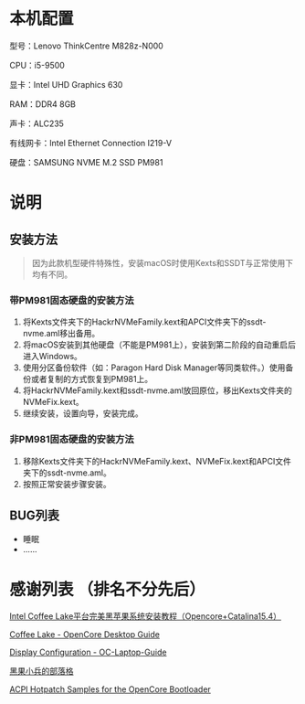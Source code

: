 # 本机配置
型号：Lenovo ThinkCentre M828z-N000

CPU：i5-9500

显卡：Intel UHD Graphics 630

RAM：DDR4 8GB

声卡：ALC235

有线网卡：Intel Ethernet Connection I219-V

硬盘：SAMSUNG NVME M.2 SSD PM981

# 说明

## 安装方法
> 因为此款机型硬件特殊性，安装macOS时使用Kexts和SSDT与正常使用下均有不同。

### 带PM981固态硬盘的安装方法

1. 将Kexts文件夹下的HackrNVMeFamily.kext和APCI文件夹下的ssdt-nvme.aml移出备用。
2. 将macOS安装到其他硬盘（不能是PM981上），安装到第二阶段的自动重启后进入Windows。
3. 使用分区备份软件（如：Paragon Hard Disk Manager等同类软件。）使用备份或者复制的方式恢复到PM981上。
4. 将HackrNVMeFamily.kext和ssdt-nvme.aml放回原位，移出Kexts文件夹的NVMeFix.kext。
5. 继续安装，设置向导，安装完成。

### 非PM981固态硬盘的安装方法
1. 移除Kexts文件夹下的HackrNVMeFamily.kext、NVMeFix.kext和APCI文件夹下的ssdt-nvme.aml。
2. 按照正常安装步骤安装。

## BUG列表
- 睡眠
- ......

# 感谢列表 （排名不分先后）
[Intel Coffee Lake平台完美黑苹果系统安装教程（Opencore+Catalina15.4）](https://www.bilibili.com/video/BV1hA411t7dr "Intel Coffee Lake平台完美黑苹果系统安装教程（Opencore+Catalina15.4）")

[Coffee Lake - OpenCore Desktop Guide](https://dortania.github.io/OpenCore-Desktop-Guide/config.plist/coffee-lake.html "OpenCore Desktop Guide - Coffee Lake")

[Display Configuration - OC-Laptop-Guide](https://1revenger1.gitbook.io/laptop-guide/prepare-install-macos/display-configuration#igpu-patching "Display Configuration - OC-Laptop-Guide")

[黑果小兵的部落格](https://blog.daliansky.net/ "黑果小兵的部落格")

[ACPI Hotpatch Samples for the OpenCore Bootloader](https://github.com/daliansky/OC-little "ACPI Hotpatch Samples for the OpenCore Bootloader")
